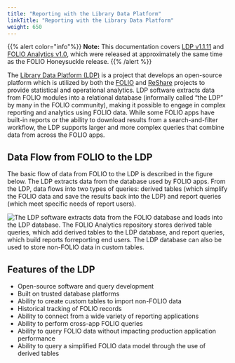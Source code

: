 ```yaml
---
title: "Reporting with the Library Data Platform"
linkTitle: "Reporting with the Library Data Platform"
weight: 650
---
```


{{% alert color="info"%}}
<b>Note:</b> This documentation covers [LDP v1.1.11](https://github.com/library-data-platform/ldp/tree/1.1.11) and [FOLIO Analytics v1.0](https://github.com/folio-org/folio-analytics/tree/release-1.0), which were released at approximately the same time as the FOLIO Honeysuckle release.
{{% /alert %}}

The [Library Data Platform (LDP)](https://youtu.be/SM1vq0zvxsY) is a project that develops an open-source platform which is utilized by both the [FOLIO](http://folio.org/) and [ReShare](https://projectreshare.org/) projects to provide statistical and operational analytics. LDP software extracts data from FOLIO modules into a relational database (informally called “the LDP” by many in the FOLIO community), making it possible to engage in complex reporting and analytics using FOLIO data. While some FOLIO apps have built-in reports or the ability to download results from a search-and-filter workflow, the LDP supports larger and more complex queries that combine data from across the FOLIO apps.

## Data Flow from FOLIO to the LDP

The basic flow of data from FOLIO to the LDP is described in the figure below. The LDP extracts data from the database used by FOLIO apps. From the LDP, data flows into two types of queries: derived tables (which simplify the FOLIO data and save the results back into the LDP) and report queries (which meet specific needs of report users).

![The LDP software extracts data from the FOLIO database and loads into the LDP database. The FOLIO Analytics repository stores derived table queries, which add derived tables to the LDP database, and report queries, which build reports forreporting end users. The LDP database can also be used to store non-FOLIO data in custom tables.](/img/FOLIOReportingDataflow.png)

## Features of the LDP

* Open-source software and query development
* Built on trusted database platforms
* Ability to create custom tables to import non-FOLIO data
* Historical tracking of FOLIO records
* Ability to connect from a wide variety of reporting applications
* Ability to perform cross-app FOLIO queries
* Ability to query FOLIO data without impacting production application performance
* Ability to query a simplified FOLIO data model through the use of derived tables
